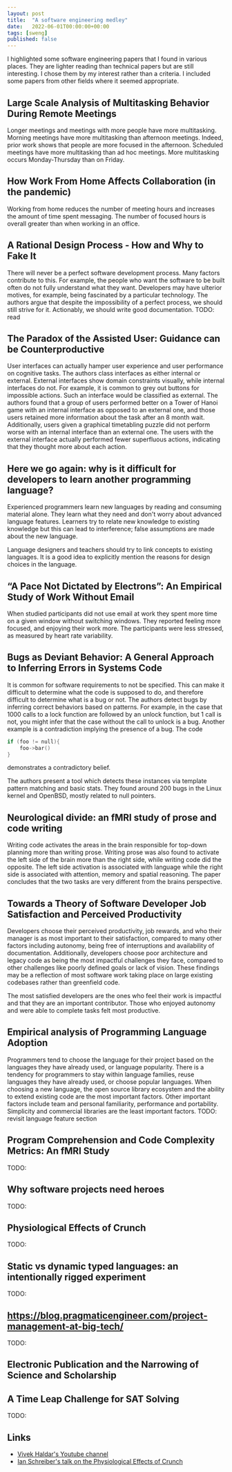 ```yaml
---
layout: post
title:  "A software engineering medley"
date:   2022-06-01T00:00:00+00:00
tags: [sweng]
published: false
---
```


I highlighted some software engineering papers that I found in various places. They are lighter reading than technical papers but are still interesting. I chose them by my interest rather than a criteria. I included some papers from other fields where it seemed appropriate.

## Large Scale Analysis of Multitasking Behavior During Remote Meetings

Longer meetings and meetings with more people have more multitasking. Morning meetings have more multitasking than afternoon meetings. Indeed, prior work shows that people are more focused in the afternoon. Scheduled meetings have more multitasking than ad hoc meetings. More multitasking occurs Monday-Thursday than on Friday.

## How Work From Home Affects Collaboration (in the pandemic)

Working from home reduces the number of meeting hours and increases the amount of time spent messaging. The number of focused hours is overall greater than when working in an office.

## A Rational Design Process - How and Why to Fake It

There will never be a perfect software development process. Many factors contribute to this. For example, the people who want the software to be built often do not fully understand what they want. Developers may have ulterior motives, for example, being fascinated by a particular technology. The authors argue that despite the impossibility of a perfect process, we should still strive for it. Actionably, we should write good documentation. TODO: read

## The Paradox of the Assisted User: Guidance can be Counterproductive

User interfaces can actually hamper user experience and user performance on cognitive tasks. The authors class interfaces as either internal or external. External interfaces show domain constraints visually, while internal interfaces do not. For example, it is common to grey out buttons for impossible actions. Such an interface would be classified as external. The authors found that a group of users performed better on a Tower of Hanoi game with an internal interface as opposed to an external one, and those users retained more information about the task after an 8 month wait. Additionally, users given a graphical timetabling puzzle did not perform worse with an internal interface than an external one. The users with the external interface actually performed fewer superfluous actions, indicating that they thought more about each action.

## Here we go again: why is it difficult for developers to learn another programming language?

Experienced programmers learn new languages by reading and consuming material alone. They learn what they need and don't worry about advanced language features. Learners try to relate new knowledge to existing knowledge but this can lead to interference; false assumptions are made about the new language.

Language designers and teachers should try to link concepts to existing languages. It is a good idea to explicitly mention the reasons for design choices in the language.

## “A Pace Not Dictated by Electrons”: An Empirical Study of Work Without Email

When studied participants did not use email at work they spent more time on a given window without switching windows. They reported feeling more focused, and enjoying their work more. The participants were less stressed, as measured by heart rate variability.

## Bugs as Deviant Behavior: A General Approach to Inferring Errors in Systems Code

It is common for software requirements to not be specified. This can make it difficult to determine what the code is supposed to do, and therefore difficult to determine what is a bug or not. The authors detect bugs by inferring correct behaviors based on patterns. For example, in the case that 1000 calls to a lock function are followed by an unlock function, but 1 call is not, you might infer that the case without the call to unlock is a bug. Another example is a contradiction implying the presence of a bug. The code

```cpp
if (foo != null){
    foo->bar()
}
```

demonstrates a contradictory belief.

The authors present a tool which detects these instances via template pattern matching and basic stats. They found around 200 bugs in the Linux kernel and OpenBSD, mostly related to null pointers.

## Neurological divide: an fMRI study of prose and code writing

Writing code activates the areas in the brain responsible for top-down planning more than writing prose. Writing prose was also found to activate the left side of the brain more than the right side, while writing code did the opposite. The left side activation is associated with language while the right side is associated with attention, memory and spatial reasoning. The paper concludes that the two tasks are very different from the brains perspective.

## Towards a Theory of Software Developer Job Satisfaction and Perceived Productivity

Developers choose their perceived productivity, job rewards, and who their manager is as most important to their satisfaction, compared to many other factors including autonomy, being free of interruptions and availability of documentation. Additionally, developers choose poor architecture and legacy code as being the most impactful challenges they face, compared to other challenges like poorly defined goals or lack of vision. These findings may be a reflection of most software work taking place on large existing codebases rather than greenfield code.

The most satisfied developers are the ones who feel their work is impactful and that they are an important contributor. Those who enjoyed autonomy and were able to complete tasks felt most productive.

## Empirical analysis of Programming Language Adoption

Programmers tend to choose the language for their project based on the languages they have already used, or language popularity. There is a tendency for programmers to stay within language families, reuse languages they have already used, or choose popular languages.
When choosing a new language, the open source library ecosystem and the ability to extend existing code are the most important factors. Other important factors include team and personal familiarity, performance and portability. Simplicity and commercial libraries are the least important factors. TODO: revisit language feature section

## Program Comprehension and Code Complexity Metrics: An fMRI Study

TODO:

## Why software projects need heroes

TODO:

## Physiological Effects of Crunch

TODO:

## Static vs dynamic typed languages: an intentionally rigged experiment

TODO:

## <https://blog.pragmaticengineer.com/project-management-at-big-tech/>

TODO:

## Electronic Publication and the Narrowing of Science and Scholarship

## A Time Leap Challenge for SAT Solving

TODO:

## Links

- [Vivek Haldar's Youtube channel](https://www.youtube.com/c/VivekHaldar/videos)
- [Ian Schreiber's talk on the Physiological Effects of Crunch](https://www.youtube.com/watch?v=Sb2U_9IGgc0)
